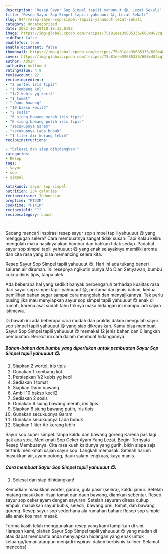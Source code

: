 ```yaml
---
description: "Resep Sayur Sop Simpel tapiii yahuuuut 😋, Lezat Sekali"
title: "Resep Sayur Sop Simpel tapiii yahuuuut 😋, Lezat Sekali"
slug: 844-resep-sayur-sop-simpel-tapiii-yahuuuut-lezat-sekali
category: Uncategorized
date: 2022-10-28T18:18:33.819Z
image: https://img-global.cpcdn.com/recipes/75a81eee39685336/680x482cq70/sayur-sop-simpel-tapiii-yahuuuut-foto-resep-utama.jpg
hideToc: false
enableToc: true
enableTocContent: false
thumbnail: https://img-global.cpcdn.com/recipes/75a81eee39685336/680x482cq70/sayur-sop-simpel-tapiii-yahuuuut-foto-resep-utama.jpg
cover: https://img-global.cpcdn.com/recipes/75a81eee39685336/680x482cq70/sayur-sop-simpel-tapiii-yahuuuut-foto-resep-utama.jpg
author: Admin
authorAv: notfound
ratingvalue: 4.9
reviewcount: 22
recipeingredient:
- "2 wortel iris tipis"
- "1 kembang kol"
- "1/2 kubis yg kecil"
- "1 tomat"
- " Daun bawang"
- "10 bakso kecil2"
- "2 sosis"
- "6 siung bawang merah iris tipis"
- "6 siung bawang putih iris tipis"
- "secukupnya Garam"
- "secukupnya Lada bubuk"
- "1 liter Air kurang lebih"
recipeinstructions:

- "Selesai dan siap dihidangkan!"
categories:
- Resep
tags:
- sayur
- sop
- simpel

katakunci: sayur sop simpel 
nutrition: 234 calories
recipecuisine: Indonesian
preptime: "PT33M"
cooktime: "PT41M"
recipeyield: "1"
recipecategory: Lunch

---
```



Sedang mencari inspirasi resep sayur sop simpel tapiii yahuuuut 😋 yang menggugah selera? Cara membuatnya sangat tidak susah. Tapi Kalau keliru mengolah maka hasilnya akan hambar dan bahkan tidak sedap. Padahal sayur sop simpel tapiii yahuuuut 😋 yang enak selayaknya memiliki aroma dan cita rasa yang bisa memancing selera kita.


Resep Sayur Sop Simpel tapiii yahuuuut 😋. Hari ini ada tukang beneri saluran air dirumah. Ini resepnya ngikutin punya Mb Dian Setiyawan, bumbu cukup diiris tipis, tanpa ulek.

Ada beberapa hal yang sedikit banyak berpengaruh terhadap kualitas rasa dari sayur sop simpel tapiii yahuuuut 😋, pertama dari jenis bahan, kedua pemilihan bahan segar sampai cara mengolah dan menyajikannya. Tak perlu pusing jika mau menyiapkan sayur sop simpel tapiii yahuuuut 😋 enak di rumah, karena asal sudah tahu triknya maka hidangan ini mampu jadi sajian istimewa.


Di bawah ini ada beberapa cara mudah dan praktis dalam mengolah sayur sop simpel tapiii yahuuuut 😋 yang siap dikreasikan. Kamu bisa membuat Sayur Sop Simpel tapiii yahuuuut 😋 memakai 12 jenis bahan dan 0 langkah pembuatan. Berikut ini cara dalam membuat hidangannya.

<!--inarticleads1-->

##### Bahan-bahan dan bumbu yang diperlukan untuk pembuatan Sayur Sop Simpel tapiii yahuuuut 😋:

1. Siapkan 2 wortel, iris tipis
1. Gunakan 1 kembang kol
1. Persiapkan 1/2 kubis yg kecil
1. Sediakan 1 tomat
1. Siapkan  Daun bawang
1. Ambil 10 bakso kecil2
1. Sediakan 2 sosis
1. Gunakan 6 siung bawang merah, iris tipis
1. Siapkan 6 siung bawang putih, iris tipis
1. Gunakan secukupnya Garam
1. Gunakan secukupnya Lada bubuk
1. Siapkan 1 liter Air kurang lebih


Sayur sop super simpel. tanpa kaldu dan bawang goreng Karena pas lagi gak ada stok. Menikmati Sop Ceker Ayam Yang Lezat, Begini Ternyata Resep Membuatnya. Cita rasa kuah kaldunya yang gurih, bikin siapa saja tertarik menikmati sajian sayur sop. Langkah memasak: Setelah harum masukkan air, ayam potong, daun salam lengkuas, kayu manis. 

<!--inarticleads2-->

##### Cara membuat Sayur Sop Simpel tapiii yahuuuut 😋:


1. Selesai dan siap dihidangkan!

Kemudiam masukkan wortel, garam, gula pasir (selera), kaldu jamur. Setelah matang masukkan irisan tomat dan daun bawang, diamkan sebentar. Resep sayur sop ceker ayam dengan sayuran. Setelah sayuran dirasa cukup empuk, masukkan sayur kubis, seledri, bawang prei, tomat, dan bawang goreng. Resep sayur sop sederhana ala rumahan bahan: Resep sop simple alla anak kos mari masak. 

Terima kasih telah menggunakan resep yang kami tampilkan di sini. Harapan kami, olahan Sayur Sop Simpel tapiii yahuuuut 😋 yang mudah di atas dapat membantu anda menyiapkan hidangan yang enak untuk keluarga/teman ataupun menjadi inspirasi dalam berbisnis kuliner. Selamat mencoba!
